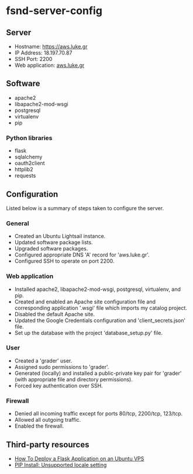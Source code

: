 # fsnd-server-config

## Server
- Hostname: https://aws.luke.gr
- IP Address: 18.197.70.87
- SSH Port: 2200
- Web application: [aws.luke.gr](https://aws.luke.gr/)


## Software
- apache2
- libapache2-mod-wsgi
- postgresql
- virtualenv
- pip

### Python libraries
- flask
- sqlalchemy
- oauth2client
- httplib2
- requests


## Configuration
Listed below is a summary of steps taken to configure the server.

### General
- Created an Ubuntu Lightsail instance.
- Updated software package lists.
- Upgraded software packages.
- Configured appropriate DNS 'A' record for 'aws.luke.gr'.
- Configured SSH to operate on port 2200.

### Web application
- Installed apache2, libapache2-mod-wsgi, postgresql, virtualenv, and pip.
- Created and enabled an Apache site configuration file and corresponding application '.wsgi' file which imports my catalog project.
- Disabled the default Apache site.
- Updated the Google Credentials configuration and 'client_secrets.json' file.
- Set up the database with the project 'database_setup.py' file.

### User
- Created a 'grader' user.
- Assigned sudo permissions to 'grader'.
- Generated (locally) and installed a public-private key pair for 'grader' (with appropriate file and directory permissions).
- Forced key authentication over SSH.

### Firewall
- Denied all incoming traffic except for ports 80/tcp, 2200/tcp, 123/tcp.
- Allowed all outgoing traffic.
- Enabled the firewall.


## Third-party resources
- [How To Deploy a Flask Application on an Ubuntu VPS](https://www.digitalocean.com/community/tutorials/how-to-deploy-a-flask-application-on-an-ubuntu-vps)
- [PIP Install: Unsupported locale setting](https://stackoverflow.com/questions/36394101/pip-install-locale-error-unsupported-locale-setting)
